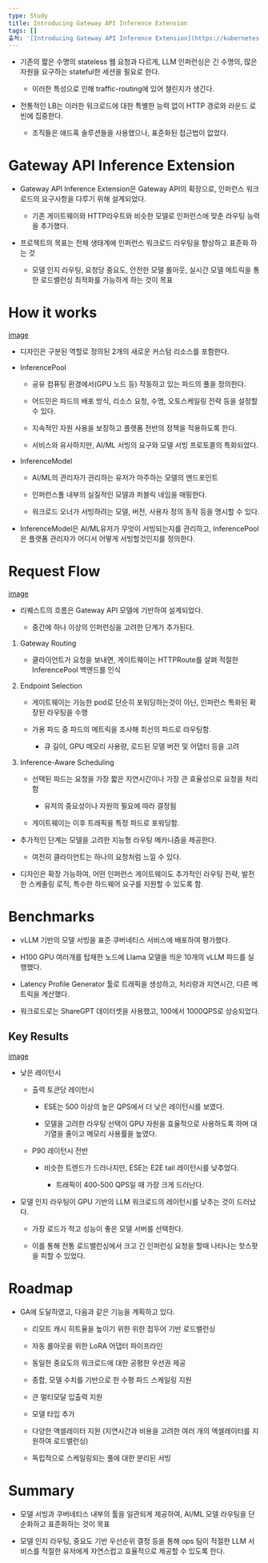 ```yaml
---
type: Study
title: Introducing Gateway API Inference Extension
tags: []
출처: '[Introducing Gateway API Inference Extension](https://kubernetes.io/blog/2025/06/05/introducing-gateway-api-inference-extension/)'
---
```


- 기존의 짧은 수명의 stateless 웹 요청과 다르게, LLM 인퍼런싱은 긴 수명의, 많은 자원을 요구하는 stateful한 세션을 필요로 한다.

    - 이러한 특성으로 인해 traffic-routing에 있어 챌린지가 생긴다.

- 전통적인 LB는 이러한 워크로드에 대한 특별한 능력 없이 HTTP 경로와 라운드 로빈에 집중한다.

    - 조직들은 애드혹 솔루션들을 사용했으나, 표준화된 접근법이 없었다.

# Gateway API Inference Extension

- Gateway API Inference Extension은 Gateway API의 확장으로, 인퍼런스 워크로드의 요구사항을 다루기 위해 설계되었다.

    - 기존 게이트웨이와 HTTP라우트와 비슷한 모델로 인퍼런스에 맞춘 라우팅 능력을 추가했다.

- 프로젝트의 목표는 전체 생태계에 인퍼런스 워크로드 라우팅을 향상하고 표준화 하는 것

    - 모델 인지 라우팅, 요청당 중요도, 안전한 모델 롤아웃, 실시간 모델 메트릭을 통한 로드밸런싱 최적화를 가능하게 하는 것이 목표

# How it works

[image](https://app.capacities.io/d1cf29da-a5be-492d-839a-e228b21e0129/de9b1c40-67a2-4314-918e-80f73d786c07)

- 디자인은 구분된 역할로 정의된 2개의 새로운 커스텀 리소스를 포함한다.

- InferencePool

    - 공유 컴퓨팅 환경에서(GPU 노드 등) 작동하고 있는 파드의 풀을 정의한다.

    - 어드민은 파드의 배포 방식, 리소스 요청, 수명, 오토스케일링 전략 등을 설정할 수 있다.

    - 지속적인 자원 사용을 보장하고 플랫폼 전반의 정책을 적용하도록 한다.

    - 서비스와 유사하지만, AI/ML 서빙의 요구와 모델 서빙 프로토콜의 특화되었다.

- InferenceModel

    - AI/ML의 관리자가 관리하는 유저가 마주하는 모델의 엔드포인트

    - 인퍼런스풀 내부의 실질적인 모델과 퍼블릭 네임을 매핑한다.

    - 워크로드 오너가 서빙하려는 모델, 버전, 사용자 정의 동작 등을 명시할 수 있다.

- InferenceModel은 AI/ML유저가 무엇이 서빙되는지를 관리하고, InferencePool은 플랫폼 관리자가 어디서 어떻게 서빙할것인지를 정의한다.

# Request Flow

[image](https://app.capacities.io/d1cf29da-a5be-492d-839a-e228b21e0129/ddec641d-0123-4dbd-a813-ad9befdfa494)

- 리퀘스트의 흐름은 Gateway API 모델에 기반하여 설계되었다.

    - 중간에 하나 이상의 인퍼런싱을 고려한 단계가 추가된다.

1. Gateway Routing

    - 클라이언트가 요청을 보내면, 게이트웨이는 HTTPRoute를 살펴 적절한 InferencePool 백엔드를 인식

2. Endpoint Selection

    - 게이트웨이는 가능한 pod로 단순히 포워딩하는것이 아닌, 인퍼런스 특화된 확장된 라우팅을 수행

    - 가용 파드 중 파드의 메트릭을 조사해 최선의 파드로 라우팅함.

        - 큐 길이, GPU 메모리 사용량, 로드된 모델 버전 및 어댑터 등을 고려

3. Inference-Aware Scheduling

    - 선택된 파드는 요청을 가장 짧은 지연시간이나 가장 큰 효율성으로 요청을 처리함

        - 유저의 중요성이나 자원의 필요에 따라 결정됨

    - 게이트웨이는 이후 트래픽을 특정 파드로 포워딩함.

- 추가적인 단계는 모델을 고려한 지능형 라우팅 메카니즘을 제공한다.

    - 여전히 클라이언트는 하나의 요청처럼 느낄 수 있다.

- 디자인은 확장 가능하여, 어떤 인퍼런스 게이트웨이도 추가적인 라우팅 전략, 발전한 스케줄링 로직, 특수한 하드웨어 요구를 지원할 수 있도록 함.

# Benchmarks

- vLLM 기반의 모델 서빙을 표준 쿠버네티스 서비스에 배포하여 평가했다.

- H100 GPU 여러개를 탑재한 노드에 Llama 모델을 띄운 10개의 vLLM 파드를 실행했다.

- Latency Profile Generator 툴로 트래픽을 생성하고, 처리량과 지연시간, 다른 메트릭을 계산했다.

- 워크로드로는 ShareGPT 데이터셋을 사용했고, 100에서 1000QPS로 상승되었다.

## Key Results

[image](https://app.capacities.io/d1cf29da-a5be-492d-839a-e228b21e0129/b00a40c3-00e0-4a20-8226-27a089877447)

- 낮은 레이턴시

    - 출력 토큰당 레이턴시

        - ESE는 500 이상의 높은 QPS에서 더 낮은 레이턴시를 보였다.

        - 모델을 고려한 라우팅 선택이 GPU 자원을 효율적으로 사용하도록 하며 대기열을 줄이고 메모리 사용률을 높였다.

    - P90 레이턴시 전반

        - 비슷한 트렌드가 드러나지만, ESE는 E2E tail 레이턴시를 낮추었다.

            - 트래픽이 400-500 QPS일 때 가장 크게 드러난다.

- 모델 인지 라우팅이 GPU 기반의 LLM 워크로드의 레이턴시를 낮추는 것이 드러났다.

    - 가장 로드가 적고 성능이 좋은 모델 서버를 선택한다.

    - 이를 통해 전통 로드밸런싱에서 크고 긴 인퍼런싱 요청을 할때 나타나는 핫스팟을 피할 수 있었다.

# Roadmap

- GA에 도달하였고, 다음과 같은 기능을 계획하고 있다.

    - 리모트 캐시 히트율을 높이기 위한 위한 접두어 기반 로드밸런싱

    - 자동 롤아웃을 위한 LoRA 어댑터 파이프라인

    - 동일한 중요도의 워크로드에 대한 공평한 우선권 제공

    - 종합, 모델 수치를 기반으로 한 수평 파드 스케일링 지원

    - 큰 멀티모달 입출력 지원

    - 모델 타입 추가

    - 다양한 액셀레이터 지원 (지연시간과 비용을 고려한 여러 개의 엑셀레이터를 지원하여 로드밸런싱)

    - 독립적으로 스케일링되는 풀에 대한 분리된 서빙

# Summary

- 모델 서빙과 쿠버네티스 내부의 툴을 일관되게 제공하여, AI/ML 모델 라우팅을 단순화하고 표준화하는 것이 목표

- 모델 인지 라우팅, 중요도 기반 우선순위 결정 등을 통해 ops 팀이 적절한 LLM 서비스를 적절한 유저에게 자연스럽고 효율적으로 제공할 수 있도록 한다.

